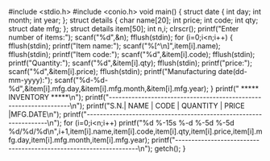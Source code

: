 #include <stdio.h>
#include <conio.h>
void main() {
    struct date {
		int day;
		int month;
		int year;
	};
	struct details {
		char name[20];
		int price;
		int code;
		int qty;
		struct date mfg;
	};
	struct details item[50];
	int n,i;
	clrscr();
	printf("Enter number of items:");
	scanf("%d",&n);
	fflush(stdin);
	for (i=0;i<n;i++) {
		fflush(stdin);
		printf("Item name:");
		scanf("%[^\n]",item[i].name);
		fflush(stdin);
		printf("Item code:");
		scanf("%d",&item[i].code);
		fflush(stdin);
		printf("Quantity:");
		scanf("%d",&item[i].qty);
		fflush(stdin);
		printf("price:");
		scanf("%d",&item[i].price);
		fflush(stdin);
		printf("Manufacturing date(dd-mm-yyyy):");
		scanf("%d-%d-%d",&item[i].mfg.day,&item[i].mfg.month,&item[i].mfg.year);
	}
   printf("             *****  INVENTORY *****\n");
   printf("------------------------------------------------------------------\n");
   printf("S.N.|    NAME           |   CODE   |  QUANTITY |  PRICE  |MFG.DATE\n");
   printf("------------------------------------------------------------------\n");
   for (i=0;i<n;i++)
      printf("%d   %-15s   %-d  %-5d  %-5d %d/%d/%d\n",i+1,item[i].name,item[i].code,item[i].qty,item[i].price,item[i].mfg.day,item[i].mfg.month,item[i].mfg.year);
	printf("------------------------------------------------------------------\n");
	getch();
}
